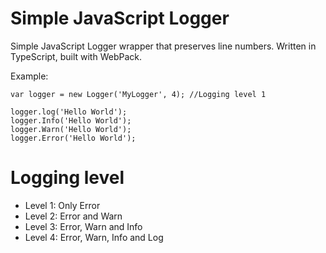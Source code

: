 # Simple JavaScript Logger

Simple JavaScript Logger wrapper that preserves line numbers. Written in TypeScript, built with WebPack.

Example:
```
var logger = new Logger('MyLogger', 4); //Logging level 1

logger.log('Hello World');
logger.Info('Hello World');
logger.Warn('Hello World');
logger.Error('Hello World');
```

# Logging level
- Level 1: Only Error
- Level 2: Error and Warn
- Level 3: Error, Warn and Info
- Level 4: Error, Warn, Info and Log